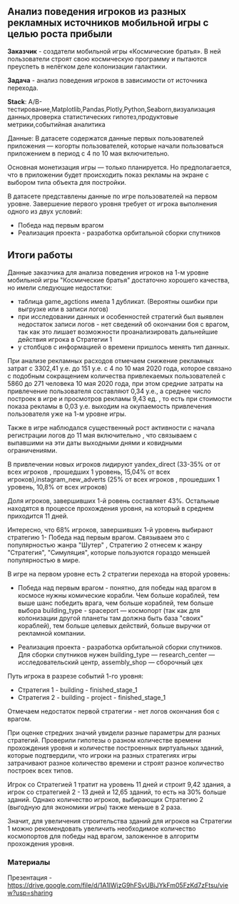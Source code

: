 ## Анализ поведения игроков из разных рекламных источников мобильной игры с целью роста прибыли

**Заказчик** - создатели мобильной игры «Космические братья». В ней пользователи строят свою космическую программу и пытаются преуспеть в нелёгком деле колонизации галактики.

**Задача** - анализ поведения игроков в зависимости от источника перехода.

**Stack**: A/B-тестирование,Matplotlib,Pandas,Plotly,Python,Seaborn,визуализация данных,проверка статистических гипотез,продуктовые метрики,событийная аналитика

Данные: В датасете содержатся данные первых пользователей приложения — когорты пользователей, которые начали пользоваться приложением в период с 4 по 10 мая включительно.

Основная монетизация игры — только планируется. Но предполагается, что в приложении будет происходить показ рекламы на экране с выбором типа объекта для постройки.

В датасете представлены данные по игре пользователей на первом уровне. Завершение первого уровня требует от игрока выполнения одного из двух условий:

- Победа над первым врагом
- Реализация проекта - разработка орбитальной сборки спутников


## Итоги работы
Данные заказчика для анализа поведения игроков на 1-м уровне мобильной игры "Космические братья" достаточно хорошего качества, но имели следующие недостатки:
* таблица game_agctions имела 1 дубликат. (Вероятны ошибки при выгрузке или в записи логов)
* при исследовании данных и особенностей стратегий был выявлен недостаток записи логов  -  нет сведений об окончании боя с врагом, так как это лишает возможности проанализировать дальнейшие действия игрока в Стратегии 1
* у столбцов с информацией о времени пришлось менять тип данных.

При анализе рекламных расходов отмечаем снижение рекламных затрат с 3302,41 у.е. до 151 у.е. с 4 по 10 мая 2020 года, которое связано с подобным сокращением количества привлекаемых пользователей с 5860 до 271 человека 10 мая 2020 года, при этом средние затраты на привлечение пользователя составляют 0,34 у.е., а среднее число построек в игре и просмотров рекламы 9,43 ед. , то есть при стоимости показа рекламы в 0,03 у.е. выходим на окупаемость привлечения пользователя уже на 1-м уровне игры.

Также в игре наблюдался существенный рост активности с начала регистрации логов до 11 мая включительно , что связываем с выпавшими на эти даты выходными днями и ковидными ограничениями.

В привлечении новых игроков лидируют yandex_direct (33-35% от от всех игроков , прошедших 1 уровень, 15,04% от всех игроков),instagram_new_adverts (25% от всех игроков , прошедших 1 уровень, 10,8% от всех игроков) 

Доля игроков, завершивших 1-й ровень составляет 43%. Остальные находятся в процессе прохождения уровня, на который в среднем приходится 11 дней.

Интересно, что 68% игроков, завершивших 1-й уровень выбирают стратегию 1-  Победа над первым врагом. Связываем это с популярностью жанра "Шутер" , Стратегию 2 отнесем к жанру "Стратегия", "Симуляция", которые пользуются гораздо меньшей популярностью в мире.

В игре на первом уровне есть 2 стратегии перехода на второй уровень:

* Победа над первым врагом - понятно, для победы над врагом в космосе нужны комические корабли. Чем больше кораблей, тем выше шанс победить врага, чем больше кораблей, тем больше выбора building_type - spaceport — космопорт (так как для колонизации другой планеты там должна быть база "своих" кораблей), тем больше целевых действий, больше выручки от рекламной компании.

* Реализация проекта - разработка орбитальной сборки спутников. Для сборки спутников нужен building_type — research_center — исследовательский центр, assembly_shop — сборочный цех

Путь игрока в разрезе событий 1-го уровня:
* Стратегия 1 - building - finished_stage_1
* Стратегия 2 - building - project - finished_stage_1

Отмечаем недостаток первой стратегии - нет логов окончания боя с врагом.

При оценке стредних значий увидели разные параметры для разных стратегий. Проверили гипотезы о разном количестве времени прохождения уровня и количестве построенных виртуальных зданий, которые подтвердили, что игроки на разных стратегиях игры затрачивают разное количество времени и строят разное количество построек всех типов.

Игрок со Стратегией 1 тратит на уровень 11 дней и строит 9,42 здания, а игрок со стратегией 2 - 13 дней и 12,65 зданий, то есть на 30% больше зданий. Однако количество игроков, выбирающих Стратегию 2 (выгодную для экономики игры) также меньше в 2 раза.

Значит, для увеличения строительства зданий для игроков на Стратегии 1 можно рекомендовать увеличить необходимое количество космопортов для победы над врагом, заложенное в алгоритм прохождения уровня.
### Материалы

Презентация - https://drive.google.com/file/d/1A1IWjzG9hFSvUBiJYkFm05FzKd7zFtsu/view?usp=sharing
